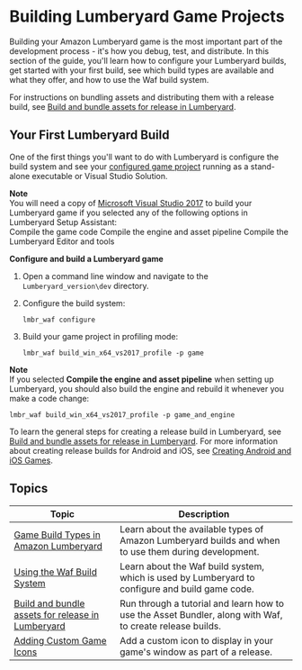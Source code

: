 # Building Lumberyard Game Projects<a name="game-build-intro"></a>

Building your Amazon Lumberyard game is the most important part of the development process \- it's how you debug, test, and distribute\. In this section of the guide, you'll learn how to configure your Lumberyard builds, get started with your first build, see which build types are available and what they offer, and how to use the Waf build system\. 

For instructions on bundling assets and distributing them with a release build, see [Build and bundle assets for release in Lumberyard](asset-bundler-tutorial-release.md)\. 

## Your First Lumberyard Build<a name="game-build-intro-config-and-build"></a>

One of the first things you'll want to do with Lumberyard is configure the build system and see your [configured game project](configurator-intro.md) running as a stand\-alone executable or Visual Studio Solution\. 

**Note**  
You will need a copy of [Microsoft Visual Studio 2017](https://visualstudio.microsoft.com/) to build your Lumberyard game if you selected any of the following options in Lumberyard Setup Assistant:   
Compile the game code
Compile the engine and asset pipeline
Compile the Lumberyard Editor and tools

**Configure and build a Lumberyard game**

1. Open a command line window and navigate to the `Lumberyard_version\dev` directory\.

1. Configure the build system:

   ```
   lmbr_waf configure
   ```

1. Build your game project in profiling mode:

   ```
   lmbr_waf build_win_x64_vs2017_profile -p game
   ```
**Note**  
If you selected **Compile the engine and asset pipeline** when setting up Lumberyard, you should also build the engine and rebuild it whenever you make a code change:  

   ```
   lmbr_waf build_win_x64_vs2017_profile -p game_and_engine
   ```

To learn the general steps for creating a release build in Lumberyard, see [Build and bundle assets for release in Lumberyard](asset-bundler-tutorial-release.md)\. For more information about creating release builds for Android and iOS, see [Creating Android and iOS Games](mobile-support-intro.md)\.

## Topics<a name="game-build-intro-topics"></a>


| Topic | Description | 
| --- | --- | 
| [Game Build Types in Amazon Lumberyard](game-build-types.md) | Learn about the available types of Amazon Lumberyard builds and when to use them during development\. | 
| [Using the Waf Build System](waf-intro.md) | Learn about the Waf build system, which is used by Lumberyard to configure and build game code\. | 
| [Build and bundle assets for release in Lumberyard](asset-bundler-tutorial-release.md) | Run through a tutorial and learn how to use the Asset Bundler, along with Waf, to create release builds\.  | 
| [Adding Custom Game Icons](game-build-custom-game-icons.md) | Add a custom icon to display in your game's window as part of a release\. | 